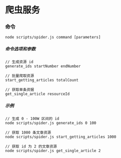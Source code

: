 # 爬虫服务

### 命令
~~~
node scripts/spider.js command [parameters]
~~~

##### 命令选项和参数
~~~
// 生成资源 id
generate_ids startNumber endNumber

// 批量爬取资源
start_getting_articles totalCount

// 获取单条资据
get_single_article resourceId 
~~~

##### 示例
~~~
// 生成 0 - 100W 区间的 id
node scripts/spider.js generate_ids 0 100

// 获取 1000 条文章资源
node scripts/spider.js start_getting_articles 1000

// 获取 id 为 2 的文章资源
node scripts/spider.js get_single_article 2
~~~


